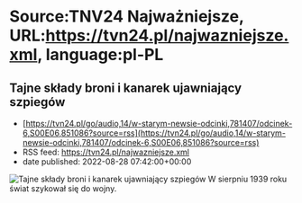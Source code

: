 # Source:TNV24 Najważniejsze, URL:https://tvn24.pl/najwazniejsze.xml, language:pl-PL

## Tajne składy broni i kanarek ujawniający szpiegów
 - [https://tvn24.pl/go/audio,14/w-starym-newsie-odcinki,781407/odcinek-6,S00E06,851086?source=rss](https://tvn24.pl/go/audio,14/w-starym-newsie-odcinki,781407/odcinek-6,S00E06,851086?source=rss)
 - RSS feed: https://tvn24.pl/najwazniejsze.xml
 - date published: 2022-08-28 07:42:00+00:00

<img alt="Tajne składy broni i kanarek ujawniający szpiegów" src="https://tvn24.pl/najnowsze/cdn-zdjecie-tgxea0-gazeta-gdynska-31-sierpnia-1939-r-6087104/alternates/LANDSCAPE_1280" />
    W sierpniu 1939 roku świat szykował się do wojny.

